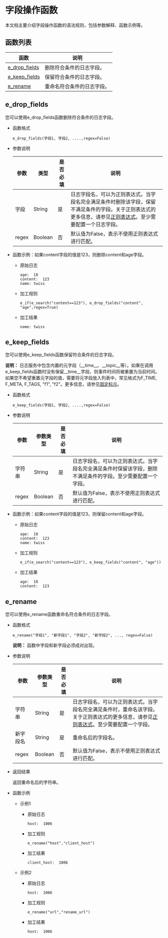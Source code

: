 # 字段操作函数

本文档主要介绍字段操作函数的语法规则，包括参数解释、函数示例等。

## 函数列表

|函数|说明|
|--|--|
|[e\_drop\_fields](#section_q8m_zn8_uvj)|删除符合条件的日志字段。|
|[e\_keep\_fields](#section_e3g_856_vs6)|保留符合条件的日志字段。|
|[e\_rename](#section_dg9_67q_cjh)|重命名符合条件的日志字段。|

## e\_drop\_fields

您可以使用e\_drop\_fields函数删除符合条件的日志字段。

-   函数格式

    ```
    e_drop_fields(字段1, 字段2, ....,regex=False)
    ```

-   参数说明

    |参数|类型|是否必填|说明|
    |--|--|----|--|
    |字段|String|是|日志字段名，可以为正则表达式。当字段名完全满足条件时删除该字段，保留不满足条件的字段。关于正则表达式的更多信息，请参见[正则表达式](/cn.zh-CN/数据加工/数据加工语法/通用参考/正则表达式.md)。至少需要配置一个日志字段。 |
    |regex|Boolean|否|默认值为False，表示不使用正则表达式进行匹配。|

-   函数示例：如果content字段的值是123，则删除content和age字段。
    -   原始日志

        ```
        age:  18
        content:  123
        name: twiss
        ```

    -   加工规则

        ```
        e_if(e_search("content==123"), e_drop_fields("content", "age",regex=True)
        ```

    -   加工结果

        ```
        name: twiss
        ```


## e\_keep\_fields

您可以使用e\_keep\_fields函数保留符合条件的日志字段。

**说明：** 日志服务中包含内置的元字段（\_\_time\_\_、\_\_topic\_\_等）。如果在调用e\_keep\_fields函数时没有保留\_\_time\_\_字段，则事件时间将被重置为当前时间。如果您不希望重置元字段的值，需要将元字段放入列表中，常见格式为F\_TIME, F\_META, F\_TAGS, "f1", "f2"。更多信息，请参见[固定标示](/cn.zh-CN/数据加工/数据加工语法/数据结构.md)。

-   函数格式

    ```
    e_keep_fields(字段1, 字段2, ....,regex=False)
    ```

-   参数说明

    |参数|参数类型|是否必填|说明|
    |--|----|----|--|
    |字符串|String|是|日志字段名，可以为正则表达式。当字段名完全满足条件时保留该字段，删除不满足条件的字段。至少需要配置一个字段。 |
    |regex|Boolean|否|默认值为False，表示不使用正则表达式进行匹配。|

-   函数示例：如果content字段的值是123，则保留content和age字段。
    -   原始日志

        ```
        age:  18
        content:  123
        name: twiss
        ```

    -   加工规则

        ```
        e_if(e_search("content==123"), e_keep_fields("content", "age"))
        ```

    -   加工结果

        ```
        age:  18
        content:  123
        ```


## e\_rename

您可以使用e\_rename函数重命名符合条件的日志字段。

-   函数格式

    ```
    e_rename("字段1", "新字段1", "字段2", "新字段2", ..., regex=False)
    ```

    **说明：** 函数中字段和新字段必须成对出现。

-   参数说明

    |参数|参数类型|是否必填|说明|
    |--|----|----|--|
    |字符串|String|是|日志字段名，可以为正则表达式。当字段名完全满足条件时，重命名该字段。关于正则表达式的更多信息，请参见[正则表达式](/cn.zh-CN/数据加工/数据加工语法/通用参考/正则表达式.md)。至少需要配置一个字段。 |
    |新字段名|String|是|重命名后的字段名。|
    |regex|Boolean|否|默认值为False，表示不使用正则表达式进行匹配。|

-   返回结果

    返回重命名后的字符串。

-   函数示例
    -   示例1
        -   原始日志

            ```
            host:  1006
            ```

        -   加工规则

            ```
            e_rename("host","client_host")
            ```

        -   加工结果

            ```
            client_host:  1006
            ```

    -   示例2
        -   原始日志

            ```
            host:  1006
            ```

        -   加工规则

            ```
            e_rename("url","rename_url")
            ```

        -   加工结果

            ```
            host:  1006
            ```


